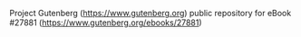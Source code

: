 Project Gutenberg (https://www.gutenberg.org) public repository for eBook #27881 (https://www.gutenberg.org/ebooks/27881)
